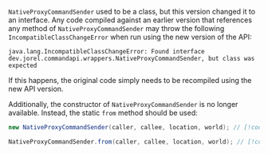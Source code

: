 `NativeProxyCommandSender` used to be a class, but this version changed it to an interface. Any code compiled against an earlier version that references any method of `NativeProxyCommandSender` may throw the following `IncompatibleClassChangeError` when run using the new version of the API:

```
java.lang.IncompatibleClassChangeError: Found interface dev.jorel.commandapi.wrappers.NativeProxyCommandSender, but class was expected
```

If this happens, the original code simply needs to be recompiled using the new API version.

Additionally, the constructor of `NativeProxyCommandSender` is no longer available. Instead, the static `from` method should be used:

```java
new NativeProxyCommandSender(caller, callee, location, world); // [!code --]

NativeProxyCommandSender.from(caller, callee, location, world); // [!code ++]
```
